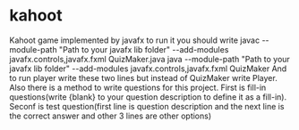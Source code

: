 # kahoot
Kahoot game implemented by javafx
to run it you should write 
javac --module-path "Path to your javafx lib folder" --add-modules javafx.controls,javafx.fxml QuizMaker.java
java --module-path "Path to your javafx lib folder" --add-modules javafx.controls,javafx.fxml QuizMaker
And to run player write these two lines but instead of QuizMaker write Player.
Also there is a method to write questions for this project. 
First is fill-in questions(write {blank} to your question description to define it as a fill-in).
Seconf is test question(first line is question description and the next line is the correct answer and other 3 lines are other options)

